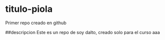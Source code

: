# titulo-piola
Primer repo creado en github

##descripcion 
Este es un repo de soy dalto, creado solo para el curso 
aaa
